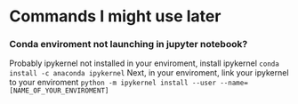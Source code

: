 # Commands I might use later

### Conda enviroment not launching in jupyter notebook?
Probably ipykernel not installed in your enviroment, install ipykernel
``` conda install -c anaconda ipykernel ```
Next, in your enviroment, link your ipykernel to your enviroment
``` python -m ipykernel install --user --name=[NAME_OF_YOUR_ENVIROMENT] ```
